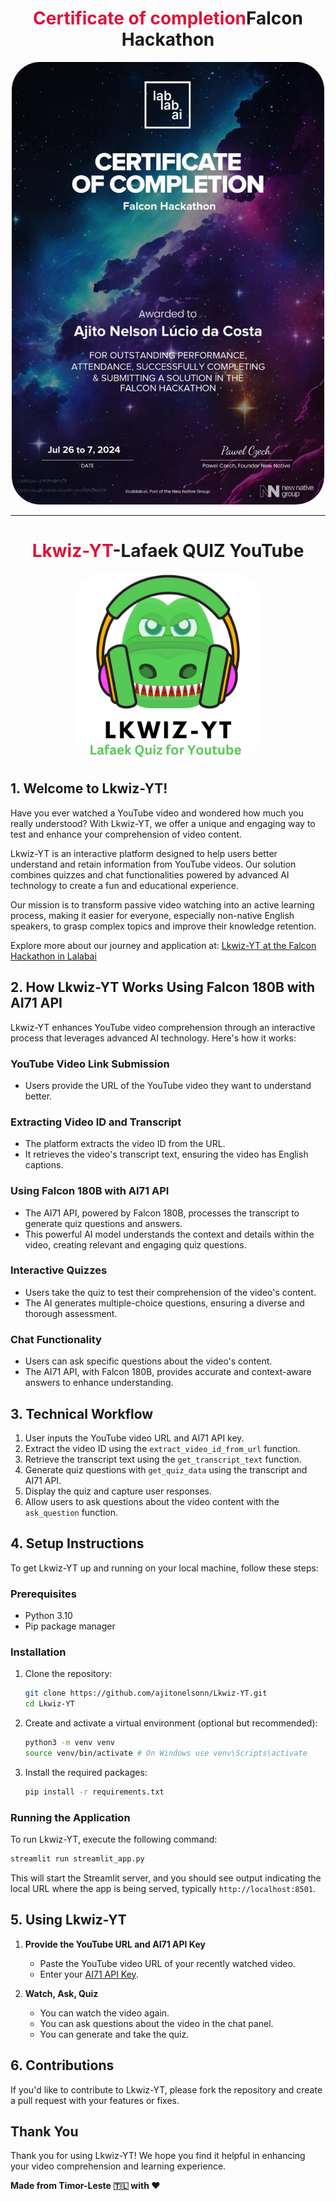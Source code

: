 <h1 align="center"><span style="color: crimson">Certificate of completion</span>Falcon Hackathon </h1>

<p align="center">
  <img src="imagen/falcon_cert.jpeg" alt="Falcon Hackathon" width="500" style="border-radius: 45px;"/>
</p>

---

<h1 align="center"><span style="color: crimson">Lkwiz-YT</span>-Lafaek QUIZ YouTube </h1>

<p align="center">
  <img src="imagen/sidebar_avata.png" alt="Lkwiz-YT Logo" width="300" style="border-radius: 45px;"/>
</p>

## 1. Welcome to Lkwiz-YT!

Have you ever watched a YouTube video and wondered how much you really understood? With Lkwiz-YT, we offer a unique and engaging way to test and enhance your comprehension of video content.

Lkwiz-YT is an interactive platform designed to help users better understand and retain information from YouTube videos. Our solution combines quizzes and chat functionalities powered by advanced AI technology to create a fun and educational experience.

Our mission is to transform passive video watching into an active learning process, making it easier for everyone, especially non-native English speakers, to grasp complex topics and improve their knowledge retention.

Explore more about our journey and application at: [Lkwiz-YT at the Falcon Hackathon in Lalabai](https://lablab.ai/event/falcon-hackathon/lafaek-ai/lkwiz-yt)

## 2. How Lkwiz-YT Works Using Falcon 180B with AI71 API

Lkwiz-YT enhances YouTube video comprehension through an interactive process that leverages advanced AI technology. Here's how it works:

### YouTube Video Link Submission

- Users provide the URL of the YouTube video they want to understand better.

### Extracting Video ID and Transcript

- The platform extracts the video ID from the URL.
- It retrieves the video's transcript text, ensuring the video has English captions.

### Using Falcon 180B with AI71 API

- The AI71 API, powered by Falcon 180B, processes the transcript to generate quiz questions and answers.
- This powerful AI model understands the context and details within the video, creating relevant and engaging quiz questions.

### Interactive Quizzes

- Users take the quiz to test their comprehension of the video's content.
- The AI generates multiple-choice questions, ensuring a diverse and thorough assessment.

### Chat Functionality

- Users can ask specific questions about the video's content.
- The AI71 API, with Falcon 180B, provides accurate and context-aware answers to enhance understanding.

## 3. Technical Workflow

1. User inputs the YouTube video URL and AI71 API key.
2. Extract the video ID using the `extract_video_id_from_url` function.
3. Retrieve the transcript text using the `get_transcript_text` function.
4. Generate quiz questions with `get_quiz_data` using the transcript and AI71 API.
5. Display the quiz and capture user responses.
6. Allow users to ask questions about the video content with the `ask_question` function.

## 4. Setup Instructions

To get Lkwiz-YT up and running on your local machine, follow these steps:

### Prerequisites

- Python 3.10
- Pip package manager

### Installation

1. Clone the repository:

   ```bash
   git clone https://github.com/ajitonelsonn/Lkwiz-YT.git
   cd Lkwiz-YT
   ```

2. Create and activate a virtual environment (optional but recommended):

   ```bash
   python3 -m venv venv
   source venv/bin/activate # On Windows use venv\Scripts\activate
   ```

3. Install the required packages:
   ```bash
   pip install -r requirements.txt
   ```

### Running the Application

To run Lkwiz-YT, execute the following command:

```bash
streamlit run streamlit_app.py
```

This will start the Streamlit server, and you should see output indicating the local URL where the app is being served, typically `http://localhost:8501`.

## 5. Using Lkwiz-YT

1. **Provide the YouTube URL and AI71 API Key**

   - Paste the YouTube video URL of your recently watched video.
   - Enter your [AI71 API Key](https://lablab.ai/t/ai71-platform-guide).

2. **Watch, Ask, Quiz**
   - You can watch the video again.
   - You can ask questions about the video in the chat panel.
   - You can generate and take the quiz.

## 6. Contributions

If you'd like to contribute to Lkwiz-YT, please fork the repository and create a pull request with your features or fixes.

## Thank You

Thank you for using Lkwiz-YT! We hope you find it helpful in enhancing your video comprehension and learning experience.

**Made from Timor-Leste 🇹🇱 with ❤️**
